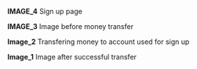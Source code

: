 **IMAGE_4**
Sign up page

**IMAGE_3**
Image before money transfer

**Image_2**
Transfering money to account used for sign up 

**Image_1**
Image after successful transfer
